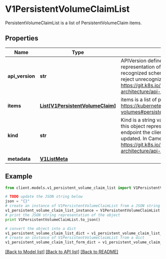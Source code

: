 # V1PersistentVolumeClaimList

PersistentVolumeClaimList is a list of PersistentVolumeClaim items.

## Properties
Name | Type | Description | Notes
------------ | ------------- | ------------- | -------------
**api_version** | **str** | APIVersion defines the versioned schema of this representation of an object. Servers should convert recognized schemas to the latest internal value, and may reject unrecognized values. More info: https://git.k8s.io/community/contributors/devel/sig-architecture/api-conventions.md#resources | [optional] 
**items** | [**List[V1PersistentVolumeClaim]**](V1PersistentVolumeClaim.md) | items is a list of persistent volume claims. More info: https://kubernetes.io/docs/concepts/storage/persistent-volumes#persistentvolumeclaims | 
**kind** | **str** | Kind is a string value representing the REST resource this object represents. Servers may infer this from the endpoint the client submits requests to. Cannot be updated. In CamelCase. More info: https://git.k8s.io/community/contributors/devel/sig-architecture/api-conventions.md#types-kinds | [optional] 
**metadata** | [**V1ListMeta**](V1ListMeta.md) |  | [optional] 

## Example

```python
from client.models.v1_persistent_volume_claim_list import V1PersistentVolumeClaimList

# TODO update the JSON string below
json = "{}"
# create an instance of V1PersistentVolumeClaimList from a JSON string
v1_persistent_volume_claim_list_instance = V1PersistentVolumeClaimList.from_json(json)
# print the JSON string representation of the object
print V1PersistentVolumeClaimList.to_json()

# convert the object into a dict
v1_persistent_volume_claim_list_dict = v1_persistent_volume_claim_list_instance.to_dict()
# create an instance of V1PersistentVolumeClaimList from a dict
v1_persistent_volume_claim_list_form_dict = v1_persistent_volume_claim_list.from_dict(v1_persistent_volume_claim_list_dict)
```
[[Back to Model list]](../README.md#documentation-for-models) [[Back to API list]](../README.md#documentation-for-api-endpoints) [[Back to README]](../README.md)


